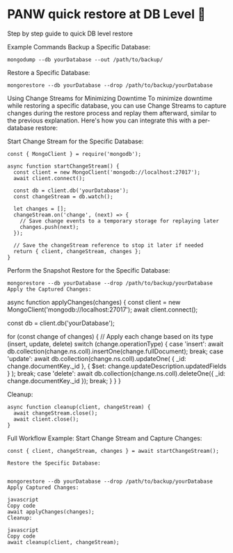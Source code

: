 # PANW quick restore at DB Level 🧹
Step by step guide to quick DB level restore 

Example Commands
Backup a Specific Database:
```
mongodump --db yourDatabase --out /path/to/backup/
```
Restore a Specific Database:
```
mongorestore --db yourDatabase --drop /path/to/backup/yourDatabase
```
Using Change Streams for Minimizing Downtime
To minimize downtime while restoring a specific database, you can use Change Streams to capture changes during the restore process and replay them afterward, similar to the previous explanation. Here's how you can integrate this with a per-database restore:

Start Change Stream for the Specific Database:
```
const { MongoClient } = require('mongodb');

async function startChangeStream() {
  const client = new MongoClient('mongodb://localhost:27017');
  await client.connect();

  const db = client.db('yourDatabase');
  const changeStream = db.watch();

  let changes = [];
  changeStream.on('change', (next) => {
    // Save change events to a temporary storage for replaying later
    changes.push(next);
  });

  // Save the changeStream reference to stop it later if needed
  return { client, changeStream, changes };
}
```
Perform the Snapshot Restore for the Specific Database:
```
mongorestore --db yourDatabase --drop /path/to/backup/yourDatabase
Apply the Captured Changes:
```
async function applyChanges(changes) {
  const client = new MongoClient('mongodb://localhost:27017');
  await client.connect();

  const db = client.db('yourDatabase');

  for (const change of changes) {
    // Apply each change based on its type (insert, update, delete)
    switch (change.operationType) {
      case 'insert':
        await db.collection(change.ns.coll).insertOne(change.fullDocument);
        break;
      case 'update':
        await db.collection(change.ns.coll).updateOne(
          { _id: change.documentKey._id },
          { $set: change.updateDescription.updatedFields }
        );
        break;
      case 'delete':
        await db.collection(change.ns.coll).deleteOne({ _id: change.documentKey._id });
        break;
    }
  }
}

Cleanup:
```
async function cleanup(client, changeStream) {
  await changeStream.close();
  await client.close();
}
```
Full Workflow Example:
Start Change Stream and Capture Changes:
```
const { client, changeStream, changes } = await startChangeStream();

Restore the Specific Database:


mongorestore --db yourDatabase --drop /path/to/backup/yourDatabase
Apply Captured Changes:

javascript
Copy code
await applyChanges(changes);
Cleanup:

javascript
Copy code
await cleanup(client, changeStream);
